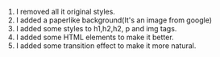 1. I removed all it original styles.
2. I added a paperlike background(It's an image from google)
3. I added some styles to h1,h2,h2, p and img tags.
4. I added some HTML elements to make it better.
5. I added some transition effect to make it more natural.
